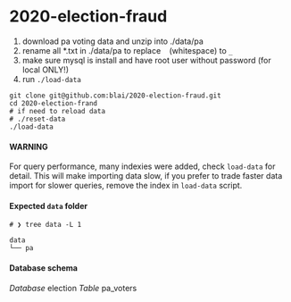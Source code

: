 # 2020-election-fraud

1. download pa voting data and unzip into ./data/pa
2. rename all *.txt in ./data/pa to replace ` ` (whitespace) to `_`
2. make sure mysql is install and have root user without password (for local ONLY!)
3. run `./load-data`

```shell
git clone git@github.com:blai/2020-election-fraud.git
cd 2020-election-frand
# if need to reload data
# ./reset-data
./load-data
```

#### WARNING

For query performance, many indexies were added, check `load-data` for detail. This will make importing data slow, if you prefer to trade faster data import for slower queries, remove the index in `load-data` script.

#### Expected `data` folder
```
# ❯ tree data -L 1

data
└── pa

```

#### Database schema

*Database* election
*Table* pa_voters
